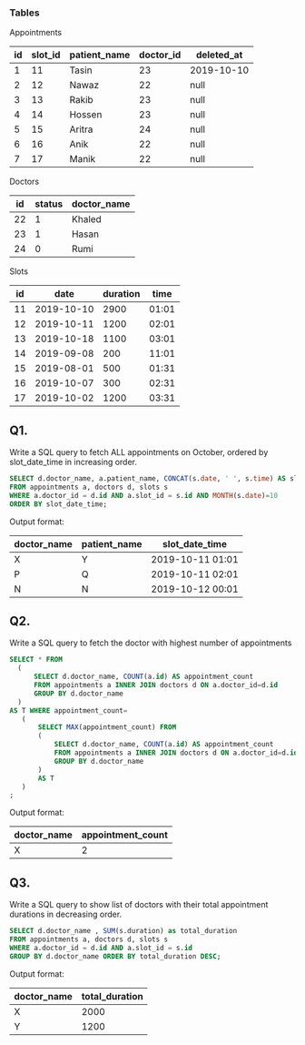 ### Tables
Appointments

| id | slot_id | patient_name | doctor_id | deleted_at |
| -- | ------- | ------------ | --------- |   ------   |
| 1  |   11    |     Tasin    |     23    | 2019-10-10 |
| 2  |   12    |     Nawaz    |     22    |     null   |
| 3  |   13    |     Rakib    |     23    |     null   |
| 4  |   14    |     Hossen   |     23    |     null   |
| 5  |   15    |     Aritra   |     24    |     null   |
| 6  |   16    |     Anik     |     22    |     null   |
| 7  |   17    |     Manik    |     22    |     null   |

Doctors 

| id | status  |  doctor_name | 
| -- | ------- | ------------ | 
|  22 |   1    |     Khaled   | 
|  23 |   1    |     Hasan    | 
|  24 |   0    |     Rumi     | 


Slots 

| id  |      date      |   duration   |   time  |
| --  |    ------      | ------------ | ------- |
|  11 |  2019-10-10    |     2900      |  01:01  |
|  12 |  2019-10-11    |     1200    |  02:01  |
|  13 |  2019-10-18    |     1100     |  03:01  |
|  14 |  2019-09-08    |     200     |  11:01  |
|  15 |  2019-08-01    |     500   |  01:31  |
|  16 |  2019-10-07    |     300    |  02:31  |
|  17 |  2019-10-02    |     1200      |  03:31  |



## Q1. 
Write a SQL query to fetch ALL appointments on October, 
ordered by slot_date_time in increasing order.

```sql
SELECT d.doctor_name, a.patient_name, CONCAT(s.date, ' ', s.time) AS slot_date_time
FROM appointments a, doctors d, slots s
WHERE a.doctor_id = d.id AND a.slot_id = s.id AND MONTH(s.date)=10
ORDER BY slot_date_time;
```

Output format:

| doctor_name  | patient_name |   slot_date_time    |
|  ----------- | ------------ |   ---------------   | 
|    X    |    Y     | 2019-10-11 01:01    |
|    P    |    Q     | 2019-10-11 02:01    |
|    N    |    N     | 2019-10-12 00:01    |

## Q2. 
Write a SQL query to fetch the doctor with highest number of appointments

```sql
SELECT * FROM
  (
      SELECT d.doctor_name, COUNT(a.id) AS appointment_count
      FROM appointments a INNER JOIN doctors d ON a.doctor_id=d.id
      GROUP BY d.doctor_name
  )
AS T WHERE appointment_count=
   (
       SELECT MAX(appointment_count) FROM
       (
           SELECT d.doctor_name, COUNT(a.id) AS appointment_count
           FROM appointments a INNER JOIN doctors d ON a.doctor_id=d.id
           GROUP BY d.doctor_name
       )
       AS T
   )
;

```

Output format:

| doctor_name  | appointment_count 
|  ----------- | ------------ |
|    X    |    2     |

## Q3. 
Write a SQL query to show list of doctors with their total appointment durations in decreasing order.

```sql
SELECT d.doctor_name , SUM(s.duration) as total_duration
FROM appointments a, doctors d, slots s
WHERE a.doctor_id = d.id AND a.slot_id = s.id
GROUP BY d.doctor_name ORDER BY total_duration DESC;
```

Output format:

| doctor_name  | total_duration 
|  ----------- | ------------ |
|    X    |    2000     |
|    Y    |    1200     |
